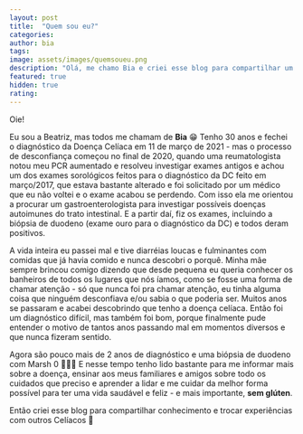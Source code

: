 ```yaml
---
layout: post
title:  "Quem sou eu?"
categories:
author: bia
tags:
image: assets/images/quemsoueu.png
description: "Olá, me chamo Bia e criei esse blog para compartilhar um pouco sobre como ter uma vida feliz sem glúten."
featured: true
hidden: true
rating:
---
```


Oie!

Eu sou a Beatriz, mas todos me chamam de **Bia** 😁
Tenho 30 anos e fechei o diagnóstico da Doença Celíaca em 11 de março de 2021 - mas o processo de desconfiança começou no final de 2020, quando uma reumatologista notou meu PCR aumentado e resolveu investigar exames antigos e achou um dos exames sorológicos feitos para o diagnóstico da DC feito em março/2017, que estava bastante alterado e foi solicitado por um médico que eu não voltei e o exame acabou se perdendo.
Com isso ela me orientou a procurar um gastroenterologista para investigar possíveis doenças autoimunes do trato intestinal.
E a partir daí, fiz os exames, incluindo a biópsia de duodeno (exame ouro para o diagnóstico da DC) e todos deram positivos.

A vida inteira eu passei mal e tive diarréias loucas e fulminantes com comidas que já havia comido e nunca descobri o porquê. Minha mãe sempre brincou comigo dizendo que desde pequena eu queria conhecer os banheiros de todos os lugares que nós íamos, como se fosse uma forma de chamar atenção - só que nunca foi pra chamar atenção, eu tinha alguma coisa que ninguém desconfiava e/ou sabia o que poderia ser. Muitos anos se passaram e acabei descobrindo que tenho a doença celíaca. Então foi um diagnóstico difícil, mas também foi bom, porque finalmente pude entender o motivo de tantos anos passando mal em momentos diversos e que nunca fizeram sentido.

Agora são pouco mais de 2 anos de diagnóstico e uma biópsia de duodeno com Marsh 0 🥳👏🏻
E nesse tempo tenho lido bastante para me informar mais sobre a doença, ensinar aos meus familiares e amigos sobre todo os cuidados que preciso e aprender a lidar e me cuidar da melhor forma possível para ter uma vida saudável e feliz - e mais importante, **sem glúten**.

Então criei esse blog para compartilhar conhecimento e trocar experiências com outros Celíacos 🤍